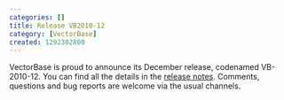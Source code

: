 ```yaml
---
categories: []
title: Release VB2010-12
category: [VectorBase]
created: 1292302800
---
```

VectorBase is proud to announce its December release, codenamed VB-2010-12.  You can find all the details in the <a href="/release/release-vb2010-12">release notes</a>.  Comments, questions and bug reports are welcome via the usual channels.
